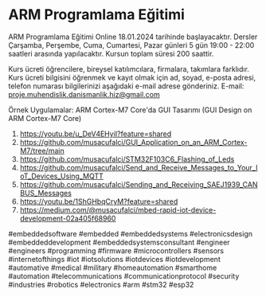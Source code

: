 # ARM Programlama Eğitimi


ARM Programlama Eğitimi Online 18.01.2024 tarihinde başlayacaktır. Dersler Çarşamba, Perşembe, Cuma, Cumartesi, Pazar günleri 5 gün 19:00 - 22:00 saatleri arasında yapılacaktır. Kursun toplam süresi 200 saattir.


Kurs ücreti öğrencilere, bireysel katılımcılara, firmalara, takımlara farklıdır. Kurs ücreti bilgisini öğrenmek ve kayıt olmak için ad, soyad, e-posta adresi, telefon numarası bilgilerinizi aşağıdaki e-mail adrese gönderiniz. 
E-mail: proje.muhendislik.danismanlik.hiz@gmail.com

Örnek Uygulamalar: 
ARM Cortex-M7 Core'da GUI Tasarımı (GUI Design on ARM Cortex-M7 Core)
1) https://youtu.be/u_DeV4EHyiI?feature=shared
2) https://github.com/musacufalci/GUI_Application_on_an_ARM_Cortex-M7/tree/main
3) https://github.com/musacufalci/STM32F103C6_Flashing_of_Leds
4) https://github.com/musacufalci/Send_and_Receive_Messages_to_Your_IoT_Devices_Using_MQTT
5) https://github.com/musacufalci/Sending_and_Receiving_SAEJ1939_CANBUS_Messages
6) https://youtu.be/1ShGHbqCryM?feature=shared
7) https://medium.com/@musacufalci/mbed-rapid-iot-device-development-02a405f68960

#embeddedsoftware #embedded #embeddedsystems #electronicsdesign #embeddeddevelopment #embeddedsystemsconsultant #engineer #engineers #programming #firmware #microcontrollers #sensors #internetofthings #iot #iotsolutions #iotdevices #iotdevelopment #automative #medical #military #homeautomation #smarthome #automation #telecommunications #communicationprotocol #security #industries #robotics #electronics #arm #stm32 #esp32
